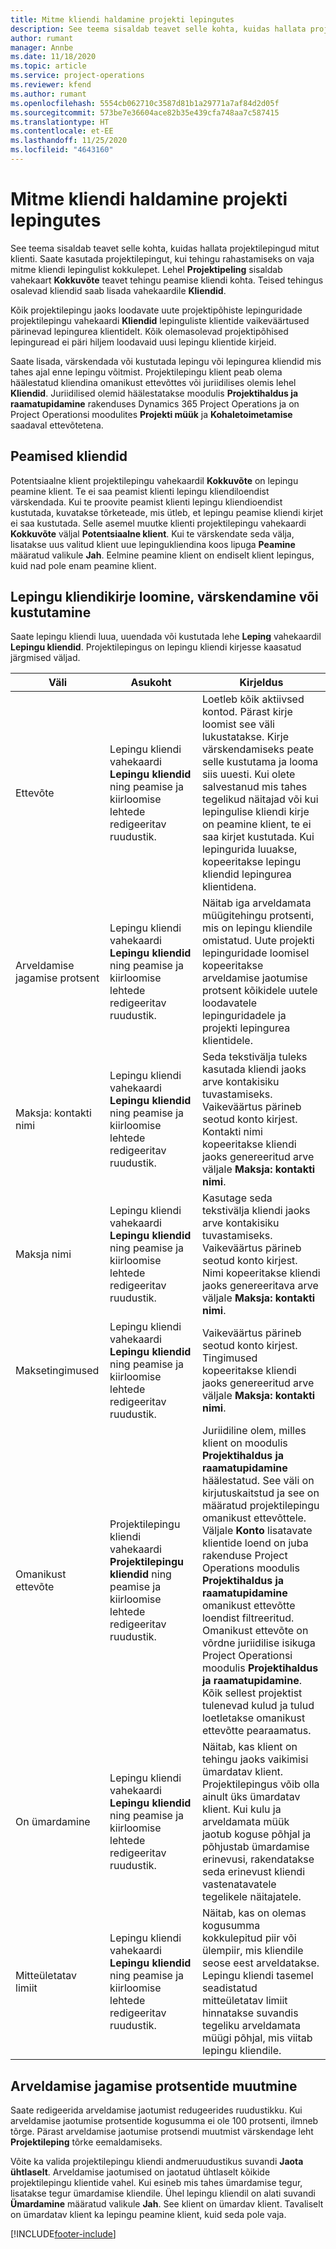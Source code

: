 ```yaml
---
title: Mitme kliendi haldamine projekti lepingutes
description: See teema sisaldab teavet selle kohta, kuidas hallata projektilepingud mitut klienti.
author: rumant
manager: Annbe
ms.date: 11/18/2020
ms.topic: article
ms.service: project-operations
ms.reviewer: kfend
ms.author: rumant
ms.openlocfilehash: 5554cb062710c3587d81b1a29771a7af84d2d05f
ms.sourcegitcommit: 573be7e36604ace82b35e439cfa748aa7c587415
ms.translationtype: HT
ms.contentlocale: et-EE
ms.lasthandoff: 11/25/2020
ms.locfileid: "4643160"
---
```

# <a name="manage-multiple-customers-on-project-contracts"></a>Mitme kliendi haldamine projekti lepingutes

See teema sisaldab teavet selle kohta, kuidas hallata projektilepingud mitut klienti. Saate kasutada projektilepingut, kui tehingu rahastamiseks on vaja mitme kliendi lepingulist kokkulepet. Lehel **Projektipeling** sisaldab vahekaart **Kokkuvõte** teavet tehingu peamise kliendi kohta. Teised tehingus osalevad kliendid saab lisada vahekaardile **Kliendid**.

Kõik projektilepingu jaoks loodavate uute projektipõhiste lepinguridade projektilepingu vahekaardi **Kliendid** lepinguliste klientide vaikeväärtused pärinevad lepingurea klientidelt. Kõik olemasolevad projektipõhised lepinguread ei päri hiljem loodavaid uusi lepingu klientide kirjeid.

Saate lisada, värskendada või kustutada lepingu või lepingurea kliendid mis tahes ajal enne lepingu võitmist. Projektilepingu klient peab olema häälestatud kliendina omanikust ettevõttes või juriidilises olemis lehel **Kliendid**. Juriidilised olemid häälestatakse moodulis **Projektihaldus ja raamatupidamine** rakenduses Dynamics 365 Project Operations ja on Project Operationsi moodulites **Projekti müük** ja **Kohaletoimetamise** saadaval ettevõtetena.

## <a name="primary-customers"></a>Peamised kliendid

Potentsiaalne klient projektilepingu vahekaardil **Kokkuvõte** on lepingu peamine klient. Te ei saa peamist klienti lepingu kliendiloendist värskendada. Kui te proovite peamist klienti lepingu kliendioendist kustutada, kuvatakse tõrketeade, mis ütleb, et lepingu peamise kliendi kirjet ei saa kustutada. Selle asemel muutke klienti projektilepingu vahekaardi **Kokkuvõte** väljal **Potentsiaalne klient**. Kui te värskendate seda välja, lisatakse uus valitud klient uue lepingukliendina koos lipuga **Peamine** määratud valikule **Jah**. Eelmine peamine klient on endiselt klient lepingus, kuid nad pole enam peamine klient.

## <a name="create-update-or-delete-a-contract-customer-record"></a>Lepingu kliendikirje loomine, värskendamine või kustutamine

Saate lepingu kliendi luua, uuendada või kustutada lehe **Leping** vahekaardil **Lepingu kliendid**. Projektilepingus on lepingu kliendi kirjesse kaasatud järgmised väljad.

| **Väli** | **Asukoht** | **Kirjeldus** | 
| --- | --- | --- | 
| Ettevõte | Lepingu kliendi vahekaardi **Lepingu kliendid** ning peamise ja kiirloomise lehtede redigeeritav ruudustik. | Loetleb kõik aktiivsed kontod. Pärast kirje loomist see väli lukustatakse. Kirje värskendamiseks peate selle kustutama ja looma siis uuesti. Kui olete salvestanud mis tahes tegelikud näitajad või kui lepingulise kliendi kirje on peamine klient, te ei saa kirjet kustutada. Kui lepingurida luuakse, kopeeritakse lepingu kliendid lepingurea klientidena. |
| Arveldamise jagamise protsent | Lepingu kliendi vahekaardi **Lepingu kliendid** ning peamise ja kiirloomise lehtede redigeeritav ruudustik. | Näitab iga arveldamata müügitehingu protsenti, mis on lepingu kliendile omistatud. Uute projekti lepinguridade loomisel kopeeritakse arveldamise jaotumise protsent kõikidele uutele loodavatele lepinguridadele ja projekti lepingurea klientidele. |
| Maksja: kontakti nimi | Lepingu kliendi vahekaardi **Lepingu kliendid** ning peamise ja kiirloomise lehtede redigeeritav ruudustik. | Seda tekstivälja tuleks kasutada kliendi jaoks arve kontakisiku tuvastamiseks. Vaikeväärtus pärineb seotud konto kirjest. Kontakti nimi kopeeritakse kliendi jaoks genereeritud arve väljale **Maksja: kontakti nimi**. |
| Maksja nimi | Lepingu kliendi vahekaardi **Lepingu kliendid** ning peamise ja kiirloomise lehtede redigeeritav ruudustik. | Kasutage seda tekstivälja kliendi jaoks arve kontakisiku tuvastamiseks. Vaikeväärtus pärineb seotud konto kirjest. Nimi kopeeritakse kliendi jaoks genereeritava arve väljale **Maksja: kontakti nimi**. |
| Maksetingimused | Lepingu kliendi vahekaardi **Lepingu kliendid** ning peamise ja kiirloomise lehtede redigeeritav ruudustik. | Vaikeväärtus pärineb seotud konto kirjest. Tingimused kopeeritakse kliendi jaoks genereeritud arve väljale **Maksja: kontakti nimi**. |
| Omanikust ettevõte | Projektilepingu kliendi vahekaardi **Projektilepingu kliendid** ning peamise ja kiirloomise lehtede redigeeritav ruudustik. | Juriidiline olem, milles klient on moodulis **Projektihaldus ja raamatupidamine** häälestatud. See väli on kirjutuskaitstud ja see on määratud projektilepingu omanikust ettevõttele.</br>Väljale **Konto** lisatavate klientide loend on juba rakenduse Project Operations moodulis **Projektihaldus ja raamatupidamine** omanikust ettevõtte loendist filtreeritud. Omanikust ettevõte on võrdne juriidilise isikuga Project Operationsi moodulis **Projektihaldus ja raamatupidamine**. Kõik sellest projektist tulenevad kulud ja tulud loetletakse omanikust ettevõtte pearaamatus. |
| On ümardamine | Lepingu kliendi vahekaardi **Lepingu kliendid** ning peamise ja kiirloomise lehtede redigeeritav ruudustik. | Näitab, kas klient on tehingu jaoks vaikimisi ümardatav klient. Projektilepingus võib olla ainult üks ümardatav klient. Kui kulu ja arveldamata müük jaotub koguse põhjal ja põhjustab ümardamise erinevusi, rakendatakse seda erinevust kliendi vastenatavatele tegelikele näitajatele. |
| Mitteületatav limiit | Lepingu kliendi vahekaardi **Lepingu kliendid** ning peamise ja kiirloomise lehtede redigeeritav ruudustik. | Näitab, kas on olemas kogusumma kokkulepitud piir või ülempiir, mis kliendile seose eest arveldatakse. Lepingu kliendi tasemel seadistatud mitteületatav limiit hinnatakse suvandis tegeliku arveldamata müügi põhjal, mis viitab lepingu kliendile. |

## <a name="edit-billing-split-percentages"></a>Arveldamise jagamise protsentide muutmine

Saate redigeerida arveldamise jaotumist redugeerides ruudustikku. Kui arveldamise jaotumise protsentide kogusumma ei ole 100 protsenti, ilmneb tõrge. Pärast arveldamise jaotumise protsendi muutmist värskendage leht **Projektileping** tõrke eemaldamiseks.

Võite ka valida projektilepingu kliendi andmeruudustikus suvandi **Jaota ühtlaselt**. Arveldamise jaotumised on jaotatud ühtlaselt kõikide projektilepingu klientide vahel. Kui esineb mis tahes ümardamise tegur, lisatakse tegur ümardamise kliendile. Ühel lepingu kliendil on alati suvandi **Ümardamine** määratud valikule **Jah**. See klient on ümardav klient. Tavaliselt on ümardatav klient ka lepingu peamine klient, kuid seda pole vaja.


[!INCLUDE[footer-include](../includes/footer-banner.md)]